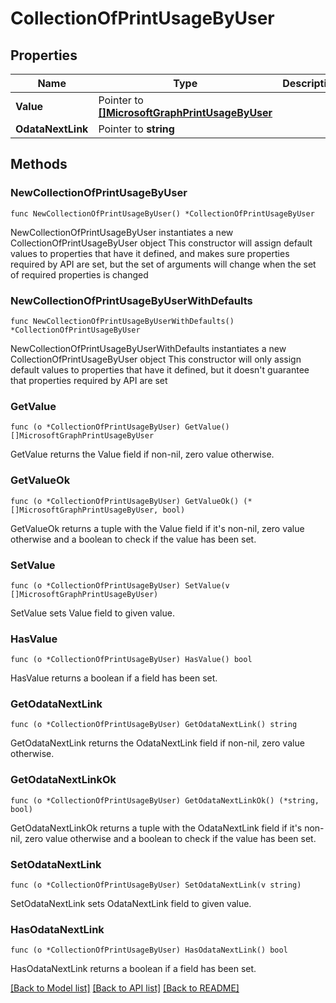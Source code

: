 # CollectionOfPrintUsageByUser

## Properties

Name | Type | Description | Notes
------------ | ------------- | ------------- | -------------
**Value** | Pointer to [**[]MicrosoftGraphPrintUsageByUser**](MicrosoftGraphPrintUsageByUser.md) |  | [optional] 
**OdataNextLink** | Pointer to **string** |  | [optional] 

## Methods

### NewCollectionOfPrintUsageByUser

`func NewCollectionOfPrintUsageByUser() *CollectionOfPrintUsageByUser`

NewCollectionOfPrintUsageByUser instantiates a new CollectionOfPrintUsageByUser object
This constructor will assign default values to properties that have it defined,
and makes sure properties required by API are set, but the set of arguments
will change when the set of required properties is changed

### NewCollectionOfPrintUsageByUserWithDefaults

`func NewCollectionOfPrintUsageByUserWithDefaults() *CollectionOfPrintUsageByUser`

NewCollectionOfPrintUsageByUserWithDefaults instantiates a new CollectionOfPrintUsageByUser object
This constructor will only assign default values to properties that have it defined,
but it doesn't guarantee that properties required by API are set

### GetValue

`func (o *CollectionOfPrintUsageByUser) GetValue() []MicrosoftGraphPrintUsageByUser`

GetValue returns the Value field if non-nil, zero value otherwise.

### GetValueOk

`func (o *CollectionOfPrintUsageByUser) GetValueOk() (*[]MicrosoftGraphPrintUsageByUser, bool)`

GetValueOk returns a tuple with the Value field if it's non-nil, zero value otherwise
and a boolean to check if the value has been set.

### SetValue

`func (o *CollectionOfPrintUsageByUser) SetValue(v []MicrosoftGraphPrintUsageByUser)`

SetValue sets Value field to given value.

### HasValue

`func (o *CollectionOfPrintUsageByUser) HasValue() bool`

HasValue returns a boolean if a field has been set.

### GetOdataNextLink

`func (o *CollectionOfPrintUsageByUser) GetOdataNextLink() string`

GetOdataNextLink returns the OdataNextLink field if non-nil, zero value otherwise.

### GetOdataNextLinkOk

`func (o *CollectionOfPrintUsageByUser) GetOdataNextLinkOk() (*string, bool)`

GetOdataNextLinkOk returns a tuple with the OdataNextLink field if it's non-nil, zero value otherwise
and a boolean to check if the value has been set.

### SetOdataNextLink

`func (o *CollectionOfPrintUsageByUser) SetOdataNextLink(v string)`

SetOdataNextLink sets OdataNextLink field to given value.

### HasOdataNextLink

`func (o *CollectionOfPrintUsageByUser) HasOdataNextLink() bool`

HasOdataNextLink returns a boolean if a field has been set.


[[Back to Model list]](../README.md#documentation-for-models) [[Back to API list]](../README.md#documentation-for-api-endpoints) [[Back to README]](../README.md)


